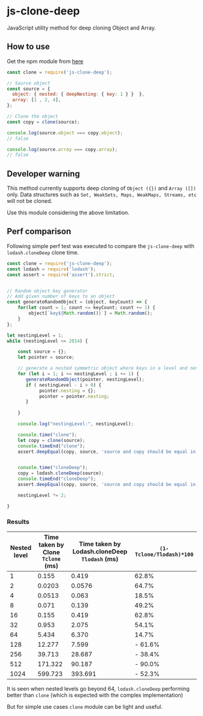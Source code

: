 # js-clone-deep
JavaScript utility method for deep cloning Object and Array.

## How to use

Get the npm module from [here](https://www.npmjs.com/package/js-clone-deep) 

```javascript
const clone = require('js-clone-deep');

// Source object
const source = {
  object: { nested: { deepNesting: { key: 1 } }  },
  array: [1 , 2, 4],
};

// Clone the object
const copy = clone(source);

console.log(source.object === copy.object);
// false

console.log(source.array === copy.array);
// false

```

## Developer warning

This method currently supports deep cloning of `Object ({})` and `Array ([])` only. Data structures such as `Set, WeakSets, Maps, WeakMaps, Streams, etc ` will not be cloned. 

Use this module considering the above limitation. 

## Perf comparison

Following simple perf test was executed to compare the `js-clone-deep` with `lodash.cloneDeep` clone time.

```javascript
const clone = require('js-clone-deep');
const lodash = require('lodash');
const assert = require('assert').strict;


// Random object key generator
// Add given number of keys to an object
const generateRandomObject = (object, keyCount) => {
	for(let count = 1; count <= keyCount; count += 1) {
		object[`key${Math.random()}`] = Math.random();
	} 
};

let nestingLevel = 1;
while (nestingLevel <= 2014) {

	const source = {};
    let pointer = source;

    // generate a nested symmetric object where keys in a level and nested levels are equal 
	for (let i = 1; i <= nestingLevel ; i += 1) {
	   generateRandomObject(pointer, nestingLevel);
	   if ( nestingLevel - i > 0) {
		   	pointer.nesting = {};
		   	pointer = pointer.nesting;
	   }
	  
	}

	console.log("nestingLevel:", nestingLevel);

	console.time("clone");
	let copy = clone(source);
	console.timeEnd("clone");
	assert.deepEqual(copy, source, 'source and copy should be equal in value');


	console.time("cloneDeep");
	copy = lodash.cloneDeep(source);
	console.timeEnd("cloneDeep");
	assert.deepEqual(copy, source, 'source and copy should be equal in value');

	nestingLevel *= 2;

}
```

### Results

|Nested level| Time taken by Clone `Tclone` (ms) | Time taken by Lodash.cloneDeep `Tlodash` (ms) | `(1- Tclone/Tlodash)*100` 
|---|---|---|---|
|1| 0.155 |0.419 | 62.8% |
|2| 0.0203 |0.0576 | 64.7% |
|4| 0.0513 |0.063 | 18.5% |
|8| 0.071 |0.139 | 49.2% |
|16| 0.155 |0.419 | 62.8% |
|32| 0.953 |2.075 | 54.1% |
|64| 5.434|6.370 | 14.7% |
|128| 12.277 | 7.599 | - 61.6% |
|256| 39.713 |28.687 | - 38.4% |
|512| 171.322 | 90.187 | - 90.0% |
|1024| 599.723 |393.691 | - 52.3% |

It is seen when nested levels go beyond 64, `lodash.cloneDeep` performing better than `clone` (which is expected with the complex implementation)

But for simple use cases `clone` module can be light and useful.
